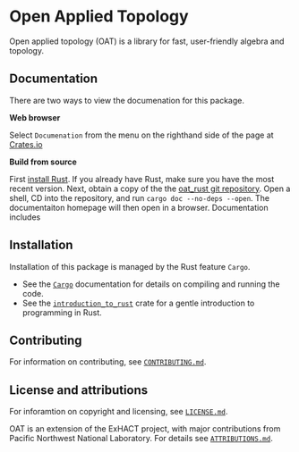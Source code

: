 # Open Applied Topology

Open applied topology (OAT) is a library for fast, user-friendly algebra and topology.

## Documentation

There are two ways to view the documenation for this package.

**Web browser** 

Select `Documenation` from the menu on the righthand side of the page at [Crates.io](https://crates.io/crates/oat_rust)

**Build from source** 

First [install Rust](https://www.rust-lang.org/tools/install).  If you already have Rust, make sure you have the most recent version.  Next, obtain a copy of the the [oat_rust git repository](https://github.com/OpenAppliedTopology/oat_rust). Open a shell, CD into the repository, and run `cargo doc --no-deps --open`.  The documentaiton homepage will then open in a browser.  Documentation includes



## Installation

Installation of this package is managed by the Rust feature `Cargo`.  

- See the [`Cargo`](https://doc.rust-lang.org/cargo/) documentation for details on compiling and running the code.
- See the [`introduction_to_rust`](https://github.com/OpenAppliedTopology/introduction_to_rust) crate for a gentle introduction to programming in Rust.


## Contributing

For information on contributing, see [`CONTRIBUTING.md`](https://github.com/OpenAppliedTopology/oat_rust/blob/main/CONTRIBUTING).

## License and attributions

For inforamtion on copyright and licensing, see [`LICENSE.md`](https://github.com/OpenAppliedTopology/oat_rust/blob/main/LICENSE). 

OAT is an extension of the ExHACT project, with major contributions from Pacific Northwest National Laboratory. For details see [`ATTRIBUTIONS.md`](https://github.com/OpenAppliedTopology/oat_rust/blob/main/ATTRIBUTIONS.md).
